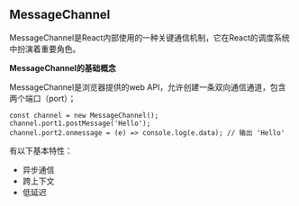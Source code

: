 ## MessageChannel

MessageChannel是React内部使用的一种关键通信机制，它在React的调度系统中扮演着重要角色。

**MessageChannel的基础概念**

MessageChannel是浏览器提供的web API，允许创建一条双向通信通道，包含两个端口（port）；
```
const channel = new MessageChannel();
channel.port1.postMessage('Hello');
channel.port2.onmessage = (e) => console.log(e.data); // 输出 'Hello'
```
有以下基本特性：
- 异步通信
- 跨上下文
- 低延迟
